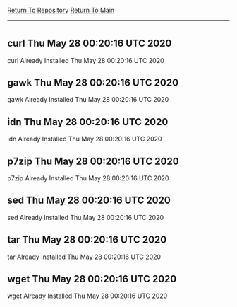 [Return To Repository](https://github.com/deathbybandaid/piholeparser/)
[Return To Main](https://github.com/deathbybandaid/piholeparser/blob/master/RecentRunLogs/Mainlog.md)
____________________________________
# 
## curl Thu May 28 00:20:16 UTC 2020
curl Already Installed Thu May 28 00:20:16 UTC 2020
## gawk Thu May 28 00:20:16 UTC 2020
gawk Already Installed Thu May 28 00:20:16 UTC 2020
## idn Thu May 28 00:20:16 UTC 2020
idn Already Installed Thu May 28 00:20:16 UTC 2020
## p7zip Thu May 28 00:20:16 UTC 2020
p7zip Already Installed Thu May 28 00:20:16 UTC 2020
## sed Thu May 28 00:20:16 UTC 2020
sed Already Installed Thu May 28 00:20:16 UTC 2020
## tar Thu May 28 00:20:16 UTC 2020
tar Already Installed Thu May 28 00:20:16 UTC 2020
## wget Thu May 28 00:20:16 UTC 2020
wget Already Installed Thu May 28 00:20:16 UTC 2020
